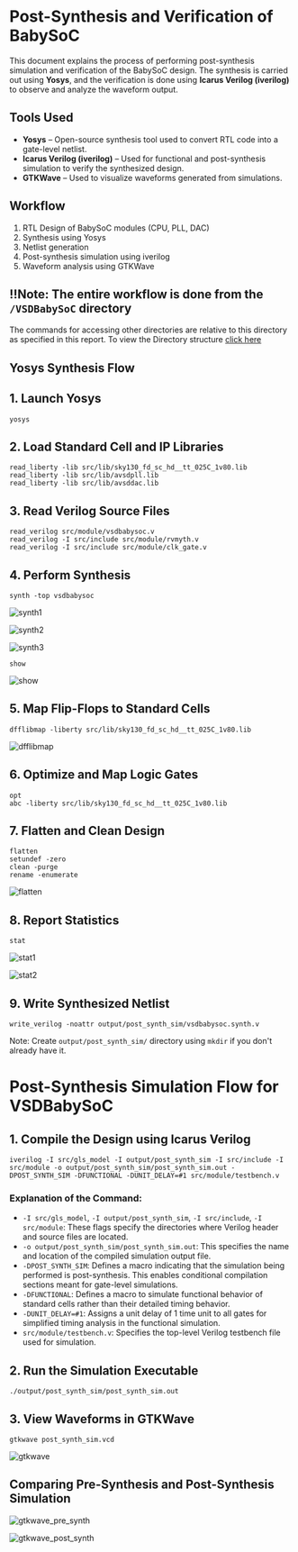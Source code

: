 # Post-Synthesis and Verification of BabySoC

This document explains the process of performing post-synthesis simulation and verification of the BabySoC design. The synthesis is carried out using **Yosys**, and the verification is done using **Icarus Verilog (iverilog)** to observe and analyze the waveform output.


## Tools Used

- **Yosys** – Open-source synthesis tool used to convert RTL code into a gate-level netlist.  
- **Icarus Verilog (iverilog)** – Used for functional and post-synthesis simulation to verify the synthesized design.  
- **GTKWave** –  Used to visualize waveforms generated from simulations.


## Workflow

1. RTL Design of BabySoC modules (CPU, PLL, DAC)
2. Synthesis using Yosys
3. Netlist generation
4. Post-synthesis simulation using iverilog
5. Waveform analysis using GTKWave


## ‼️Note: The entire workflow is done from the `/VSDBabySoC` directory
The commands for accessing other directories are relative to this directory as specified in this report. To view the Directory structure [click here](/week2/lab/README.md#Setting-up-Project-directory)

## Yosys Synthesis Flow

## 1. Launch Yosys

```
yosys
```

## 2. Load Standard Cell and IP Libraries

```
read_liberty -lib src/lib/sky130_fd_sc_hd__tt_025C_1v80.lib
read_liberty -lib src/lib/avsdpll.lib
read_liberty -lib src/lib/avsddac.lib
```

## 3. Read Verilog Source Files

```
read_verilog src/module/vsdbabysoc.v
read_verilog -I src/include src/module/rvmyth.v
read_verilog -I src/include src/module/clk_gate.v
```

## 4. Perform Synthesis

```
synth -top vsdbabysoc
```
![synth1](images/synth1.png)

![synth2](images/synth2.png)

![synth3](images/synth3.png)

```
show
```

![show](images/show.png)

## 5. Map Flip-Flops to Standard Cells

```
dfflibmap -liberty src/lib/sky130_fd_sc_hd__tt_025C_1v80.lib
```
![dfflibmap](images/dfflibmap.png)

## 6. Optimize and Map Logic Gates

```
opt
abc -liberty src/lib/sky130_fd_sc_hd__tt_025C_1v80.lib
```

## 7. Flatten and Clean Design

```
flatten
setundef -zero
clean -purge
rename -enumerate
```
![flatten](images/flatten.png)

## 8. Report Statistics

```
stat
```
![stat1](images/stat1.png)

![stat2](images/stat2.png)

## 9. Write Synthesized Netlist

```
write_verilog -noattr output/post_synth_sim/vsdbabysoc.synth.v
```
Note: Create `output/post_synth_sim/` directory using `mkdir` if you don't already have it.




# Post-Synthesis Simulation Flow for VSDBabySoC

## 1. Compile the Design using Icarus Verilog

```
iverilog -I src/gls_model -I output/post_synth_sim -I src/include -I src/module -o output/post_synth_sim/post_synth_sim.out -DPOST_SYNTH_SIM -DFUNCTIONAL -DUNIT_DELAY=#1 src/module/testbench.v
```

### Explanation of the Command:

* `-I src/gls_model`, `-I output/post_synth_sim`, `-I src/include`, `-I src/module`:
  These flags specify the directories where Verilog header and source files are located.
* `-o output/post_synth_sim/post_synth_sim.out`:
  This specifies the name and location of the compiled simulation output file.
* `-DPOST_SYNTH_SIM`:
  Defines a macro indicating that the simulation being performed is post-synthesis. This enables conditional compilation sections meant for gate-level simulations.
* `-DFUNCTIONAL`:
  Defines a macro to simulate functional behavior of standard cells rather than their detailed timing behavior.
* `-DUNIT_DELAY=#1`:
  Assigns a unit delay of 1 time unit to all gates for simplified timing analysis in the functional simulation.
* `src/module/testbench.v`:
  Specifies the top-level Verilog testbench file used for simulation.

## 2. Run the Simulation Executable

```
./output/post_synth_sim/post_synth_sim.out
```

## 3. View Waveforms in GTKWave

```
gtkwave post_synth_sim.vcd
```

![gtkwave](images/gtkwave.png)

## Comparing Pre-Synthesis and Post-Synthesis Simulation

![gtkwave_pre_synth](images/gtkwave_pre_synth.png)

![gtkwave_post_synth](images/gtkwave_post_synth.png)
